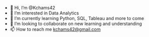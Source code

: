 - 👋 Hi, I’m @Kchams42
- 👀 I’m interested in Data Analytics
- 🌱 I’m currently learning Python, SQL, Tableau and more to come
- 💞️ I’m looking to collaborate on new learning and understanding
- 📫 How to reach me kchams42@gmail.com

<!---
Kchams42/Kchams42 is a ✨ special ✨ repository because its `README.md` (this file) appears on your GitHub profile.
You can click the Preview link to take a look at your changes.
--->
